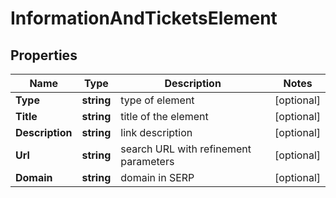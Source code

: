 # InformationAndTicketsElement


## Properties

| Name | Type | Description | Notes |
|------------ | ------------- | ------------- | -------------|
**Type** | **string** | type of element |[optional]|
**Title** | **string** | title of the element |[optional]|
**Description** | **string** | link description |[optional]|
**Url** | **string** | search URL with refinement parameters |[optional]|
**Domain** | **string** | domain in SERP |[optional]|